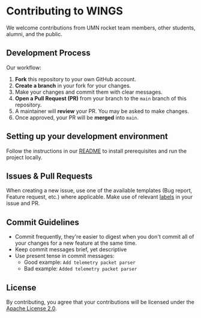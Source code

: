 # Contributing to WINGS

We welcome contributions from UMN rocket team members, other students, alumni, and the public.

## Development Process

Our workflow:

1. **Fork** this repository to your own GitHub account.
2. **Create a branch** in your fork for your changes.
3. Make your changes and commit them with clear messages.
4. **Open a Pull Request (PR)** from your branch to the `main` branch of this repository.
5. A maintainer will **review** your PR. You may be asked to make changes.
6. Once approved, your PR will be **merged** into `main`.


## Setting up your development environment

Follow the instructions in our [README](README.md#development-process) to install prerequisites and run the project locally.

## Issues & Pull Requests

When creating a new issue, use one of the available templates (Bug report, Feature request, etc.) where applicable. Make use of relevant [labels](https://github.com/UMN-Rocket-Team/WINGS/labels) in your issue and PR. 

## Commit Guidelines
- Commit frequently, they're easier to digest when you don't commit all of your changes for a new feature at the same time.
- Keep commit messages brief, yet descriptive
- Use present tense in commit messages:
    - Good example: `Add telemetry packet parser`
    - Bad example: `Added telemetry packet parser`

## License 
By contributing, you agree that your contributions will be licensed under the [Apache License 2.0](LICENSE.txt).
